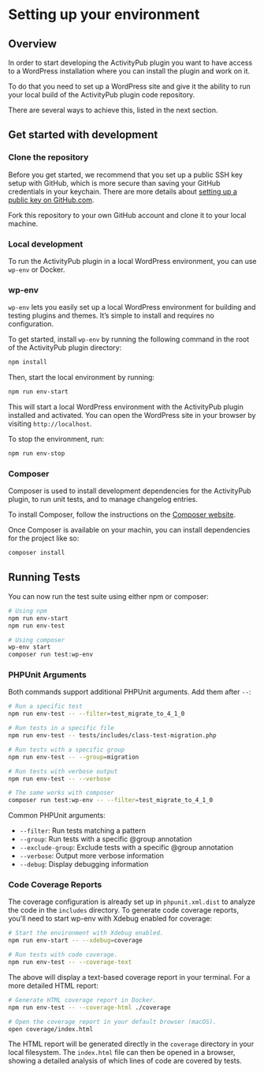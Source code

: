 # Setting up your environment

## Overview

In order to start developing the ActivityPub plugin you want to have access to a WordPress installation where you can install the plugin and work on it.

To do that you need to set up a WordPress site and give it the ability to run your local build of the ActivityPub plugin code repository.

There are several ways to achieve this, listed in the next section.

## Get started with development

### Clone the repository

Before you get started, we recommend that you set up a public SSH key setup with GitHub, which is more secure than saving your GitHub credentials in your keychain. There are more details about [setting up a public key on GitHub.com](https://help.github.com/en/articles/adding-a-new-ssh-key-to-your-github-account).

Fork this repository to your own GitHub account and clone it to your local machine.

### Local development

To run the ActivityPub plugin in a local WordPress environment, you can use `wp-env` or Docker.

### wp-env

`wp-env` lets you easily set up a local WordPress environment for building and testing plugins and themes. It’s simple to install and requires no configuration.

To get started, install `wp-env` by running the following command in the root of the ActivityPub plugin directory:

```bash
npm install
```

Then, start the local environment by running:

```bash
npm run env-start
```

This will start a local WordPress environment with the ActivityPub plugin installed and activated. You can open the WordPress site in your browser by visiting `http://localhost`.

To stop the environment, run:

```bash
npm run env-stop
```

### Composer

Composer is used to install development dependencies for the ActivityPub plugin, to run unit tests, and to manage changelog entries.

To install Composer, follow the instructions on the [Composer website](https://getcomposer.org/).

Once Composer is available on your machin, you can install dependencies for the project like so:

```bash
composer install
```

## Running Tests

You can now run the test suite using either npm or composer:

```bash
# Using npm
npm run env-start
npm run env-test

# Using composer
wp-env start
composer run test:wp-env
```

### PHPUnit Arguments

Both commands support additional PHPUnit arguments. Add them after `--`:

```bash
# Run a specific test
npm run env-test -- --filter=test_migrate_to_4_1_0

# Run tests in a specific file
npm run env-test -- tests/includes/class-test-migration.php

# Run tests with a specific group
npm run env-test -- --group=migration

# Run tests with verbose output
npm run env-test -- --verbose

# The same works with composer
composer run test:wp-env -- --filter=test_migrate_to_4_1_0
```

Common PHPUnit arguments:
- `--filter`: Run tests matching a pattern
- `--group`: Run tests with a specific @group annotation
- `--exclude-group`: Exclude tests with a specific @group annotation
- `--verbose`: Output more verbose information
- `--debug`: Display debugging information

### Code Coverage Reports

The coverage configuration is already set up in `phpunit.xml.dist` to analyze the code in the `includes` directory. To generate code coverage reports, you'll need to start wp-env with Xdebug enabled for coverage:

```bash
# Start the environment with Xdebug enabled.
npm run env-start -- --xdebug=coverage
```
```bash
# Run tests with code coverage.
npm run env-test -- --coverage-text
```

The above will display a text-based coverage report in your terminal. For a more detailed HTML report:

```bash
# Generate HTML coverage report in Docker.
npm run env-test -- --coverage-html ./coverage
```
```bash
# Open the coverage report in your default browser (macOS).
open coverage/index.html
```

The HTML report will be generated directly in the `coverage` directory in your local filesystem. The `index.html` file can then be opened in a browser, showing a detailed analysis of which lines of code are covered by tests.

